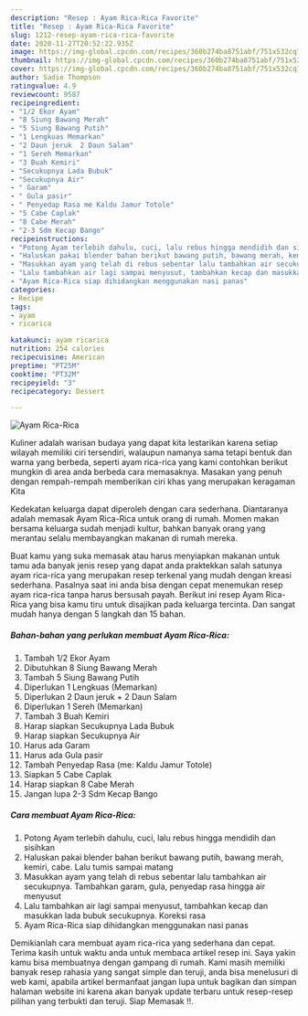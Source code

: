 ```yaml
---
description: "Resep : Ayam Rica-Rica Favorite"
title: "Resep : Ayam Rica-Rica Favorite"
slug: 1212-resep-ayam-rica-rica-favorite
date: 2020-11-27T20:52:22.935Z
image: https://img-global.cpcdn.com/recipes/360b274ba8751abf/751x532cq70/ayam-rica-rica-foto-resep-utama.jpg
thumbnail: https://img-global.cpcdn.com/recipes/360b274ba8751abf/751x532cq70/ayam-rica-rica-foto-resep-utama.jpg
cover: https://img-global.cpcdn.com/recipes/360b274ba8751abf/751x532cq70/ayam-rica-rica-foto-resep-utama.jpg
author: Sadie Thompson
ratingvalue: 4.9
reviewcount: 9587
recipeingredient:
- "1/2 Ekor Ayam"
- "8 Siung Bawang Merah"
- "5 Siung Bawang Putih"
- "1 Lengkuas Memarkan"
- "2 Daun jeruk  2 Daun Salam"
- "1 Sereh Memarkan"
- "3 Buah Kemiri"
- "Secukupnya Lada Bubuk"
- "Secukupnya Air"
- " Garam"
- " Gula pasir"
- " Penyedap Rasa me Kaldu Jamur Totole"
- "5 Cabe Caplak"
- "8 Cabe Merah"
- "2-3 Sdm Kecap Bango"
recipeinstructions:
- "Potong Ayam terlebih dahulu, cuci, lalu rebus hingga mendidih dan sisihkan"
- "Haluskan pakai blender bahan berikut bawang putih, bawang merah, kemiri, cabe. Lalu tumis sampai matang"
- "Masukkan ayam yang telah di rebus sebentar lalu tambahkan air secukupnya. Tambahkan garam, gula, penyedap rasa hingga air menyusut"
- "Lalu tambahkan air lagi sampai menyusut, tambahkan kecap dan masukkan lada bubuk secukupnya. Koreksi rasa"
- "Ayam Rica-Rica siap dihidangkan menggunakan nasi panas"
categories:
- Recipe
tags:
- ayam
- ricarica

katakunci: ayam ricarica 
nutrition: 254 calories
recipecuisine: American
preptime: "PT25M"
cooktime: "PT32M"
recipeyield: "3"
recipecategory: Dessert

---
```



![Ayam Rica-Rica](https://img-global.cpcdn.com/recipes/360b274ba8751abf/751x532cq70/ayam-rica-rica-foto-resep-utama.jpg)

Kuliner adalah warisan budaya yang dapat kita lestarikan karena setiap wilayah memiliki ciri tersendiri, walaupun namanya sama tetapi bentuk dan warna yang berbeda, seperti ayam rica-rica yang kami contohkan berikut mungkin di area anda berbeda cara memasaknya. Masakan yang penuh dengan rempah-rempah memberikan ciri khas yang merupakan keragaman Kita



Kedekatan keluarga dapat diperoleh dengan cara sederhana. Diantaranya adalah memasak Ayam Rica-Rica untuk orang di rumah. Momen makan bersama keluarga sudah menjadi kultur, bahkan banyak orang yang merantau selalu membayangkan makanan di rumah mereka.

Buat kamu yang suka memasak atau harus menyiapkan makanan untuk tamu ada banyak jenis resep yang dapat anda praktekkan salah satunya ayam rica-rica yang merupakan resep terkenal yang mudah dengan kreasi sederhana. Pasalnya saat ini anda bisa dengan cepat menemukan resep ayam rica-rica tanpa harus bersusah payah.
Berikut ini resep Ayam Rica-Rica yang bisa kamu tiru untuk disajikan pada keluarga tercinta. Dan sangat mudah hanya dengan 5 langkah dan 15 bahan.


<!--inarticleads1-->

##### Bahan-bahan yang perlukan membuat Ayam Rica-Rica:

1. Tambah 1/2 Ekor Ayam
1. Dibutuhkan 8 Siung Bawang Merah
1. Tambah 5 Siung Bawang Putih
1. Diperlukan 1 Lengkuas (Memarkan)
1. Diperlukan 2 Daun jeruk + 2 Daun Salam
1. Diperlukan 1 Sereh (Memarkan)
1. Tambah 3 Buah Kemiri
1. Harap siapkan Secukupnya Lada Bubuk
1. Harap siapkan Secukupnya Air
1. Harus ada  Garam
1. Harus ada  Gula pasir
1. Tambah  Penyedap Rasa (me: Kaldu Jamur Totole)
1. Siapkan 5 Cabe Caplak
1. Harap siapkan 8 Cabe Merah
1. Jangan lupa 2-3 Sdm Kecap Bango




<!--inarticleads2-->

##### Cara membuat  Ayam Rica-Rica:

1. Potong Ayam terlebih dahulu, cuci, lalu rebus hingga mendidih dan sisihkan
1. Haluskan pakai blender bahan berikut bawang putih, bawang merah, kemiri, cabe. Lalu tumis sampai matang
1. Masukkan ayam yang telah di rebus sebentar lalu tambahkan air secukupnya. Tambahkan garam, gula, penyedap rasa hingga air menyusut
1. Lalu tambahkan air lagi sampai menyusut, tambahkan kecap dan masukkan lada bubuk secukupnya. Koreksi rasa
1. Ayam Rica-Rica siap dihidangkan menggunakan nasi panas




Demikianlah cara membuat ayam rica-rica yang sederhana dan cepat. Terima kasih untuk waktu anda untuk membaca artikel resep ini. Saya yakin kamu bisa membuatnya dengan gampang di rumah. Kami masih memiliki banyak resep rahasia yang sangat simple dan teruji, anda bisa menelusuri di web kami, apabila artikel bermanfaat jangan lupa untuk bagikan dan simpan halaman website ini karena akan banyak update terbaru untuk resep-resep pilihan yang terbukti dan teruji. Siap Memasak !!. 
